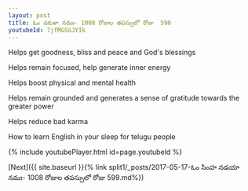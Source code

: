 ```yaml
---
layout: post
title: ఓం వకుళా నమః- 1008 రోజుల తపస్సులో రోజు  590
youtubeId: 7jfMGSGJYIk
---
```

 
 
Helps get goodness, bliss and peace and God's blessings
 
Helps remain focused, help generate inner energy 
 
Helps boost physical and mental health 
 
Helps remain grounded and generates a sense of gratitude towards the greater power 
 
Helps reduce bad karma
 
How to learn English in your sleep for telugu people
 
 
 
 


{% include youtubePlayer.html id=page.youtubeId %}
 
[Next]({{ site.baseurl }}{% link split1/_posts/2017-05-17-ఓం సింహ నడయా నమః- 1008 రోజుల తపస్సులో రోజు  599.md%})
 
